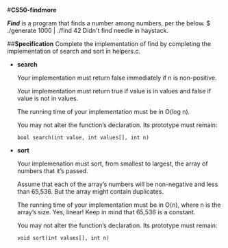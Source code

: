 #**CS50-findmore**

_**Find**_ is a program that finds a number among numbers, per the below.  $ ./generate 1000 | ./find 42 Didn't find needle in haystack.

##**Specification**
Complete the implementation of find by completing the implementation of search and sort in helpers.c.


- **search**

  Your implementation must return false immediately if n is non-positive.
  
  Your implementation must return true if value is in values and false if value is not in values.
  
  The running time of your implementation must be in O(log n).
  
  You may not alter the function’s declaration. Its prototype must remain:
  
  ```bool search(int value, int values[], int n)```

- **sort**

  Your implemenation must sort, from smallest to largest, the array of numbers that it’s passed.
  
  Assume that each of the array’s numbers will be non-negative and less than 65,536. But the array might contain duplicates.
  
  The running time of your implementation must be in O(n), where n is the array’s size. Yes, linear! Keep in mind that 65,536   is a constant.
  
  You may not alter the function’s declaration. Its prototype must remain:
  
  ```void sort(int values[], int n)```
